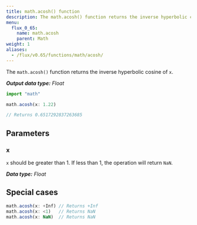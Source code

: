 ```yaml
---
title: math.acosh() function
description: The math.acosh() function returns the inverse hyperbolic cosine of `x`.
menu:
  flux_0_65:
    name: math.acosh
    parent: Math
weight: 1
aliases:
  - /flux/v0.65/functions/math/acosh/
---
```


The `math.acosh()` function returns the inverse hyperbolic cosine of `x`.

_**Output data type:** Float_

```js
import "math"

math.acosh(x: 1.22)

// Returns 0.6517292837263685
```

## Parameters

### x
`x` should be greater than 1.
If less than 1, the operation will return `NaN`.

_**Data type:** Float_

## Special cases
```js
math.acosh(x: +Inf) // Returns +Inf
math.acosh(x: <1)   // Returns NaN
math.acosh(x: NaN)  // Returns NaN
```
